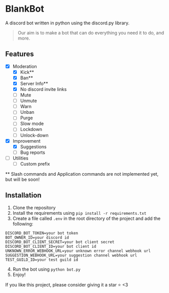 # BlankBot

A discord bot written in python using the discord.py library.

> Our aim is to make a bot that can do everything you need it to do, and more.

## Features
- [x] Moderation
    - [x] Kick**
    - [x] Ban**
    - [x] Server Info**
    - [x] No discord invite links
    - [ ] Mute
    - [ ] Unmute
    - [ ] Warn
    - [ ] Unban
    - [ ] Purge
    - [ ] Slow mode
    - [ ] Lockdown
    - [ ] Unlock-down
- [x] Improvement
    - [x] Suggestions
    - [ ] Bug reports
- [ ] Utilities
    - [ ] Custom prefix

** Slash commands and Application commands are not implemented yet, but will be soon!

## Installation
1. Clone the repository
2. Install the requirements using `pip install -r requirements.txt`
3. Create a file called `.env` in the root directory of the project and add the following:
```
DISCORD_BOT_TOKEN=your bot token
BOT_OWNER_ID=your discord id
DISCORD_BOT_CLIENT_SECRET=your bot client secret
DISCORD_BOT_CLIENT_ID=your bot client id
UNKNOWN_ERROR_WEBHOOK_URL=your unknown error channel webhook url
SUGGESTION_WEBHOOK_URL=your suggestion channel webhook url
TEST_GUILD_ID=your test guild id
```
4. Run the bot using `python bot.py`
5. Enjoy!

If you like this project, please consider giving it a star ⭐ <3